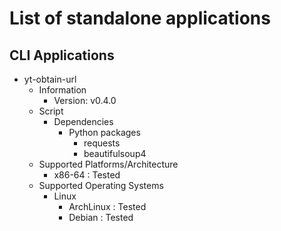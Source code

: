 List of standalone applications
===============================

## CLI Applications
- yt-obtain-url
    - Information
        + Version: v0.4.0
    - Script
        - Dependencies
            - Python packages
                + requests
                + beautifulsoup4
    - Supported Platforms/Architecture
        + x86-64 : Tested
    - Supported Operating Systems
        - Linux
            + ArchLinux : Tested
            + Debian : Tested


